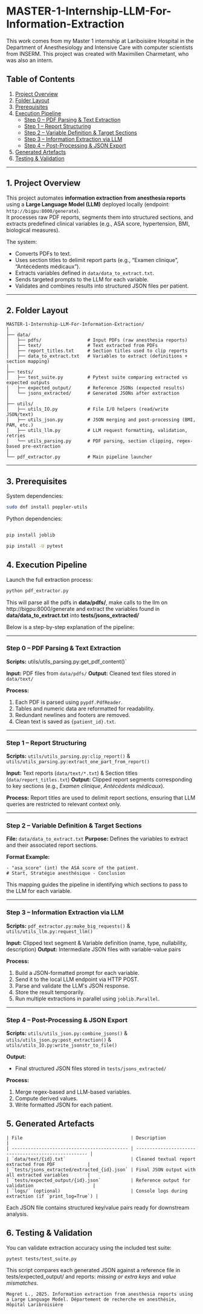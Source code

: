 # MASTER-1-Internship-LLM-For-Information-Extraction


This work comes from my Master 1 internship at Lariboisière Hospital in the Department of Anesthesiology and Intensive Care with computer scientists from INSERM. This project was created with Maximilien Charmetant, who was also an intern.

## Table of Contents
1. [Project Overview](#overview)
2. [Folder Layout](#layout)
3. [Prerequisites](#prereq)
4. [Execution Pipeline](#pipeline)  
   - [Step 0 – PDF Parsing & Text Extraction](#step0)  
   - [Step 1 – Report Structuring](#step1)  
   - [Step 2 – Variable Definition & Target Sections](#step2)  
   - [Step 3 – Information Extraction via LLM](#step3)  
   - [Step 4 – Post-Processing & JSON Export](#step4)  
5. [Generated Artefacts](#artefacts)
6. [Testing & Validation](#tests)

---

<a name="overview"></a>
## 1. Project Overview

This project automates **information extraction from anesthesia reports** using a **Large Language Model (LLM)** deployed locally (endpoint: `http://bigpu:8000/generate`).  
It processes raw PDF reports, segments them into structured sections, and extracts predefined clinical variables (e.g., ASA score, hypertension, BMI, biological measures).  

The system:
- Converts PDFs to text.
- Uses section titles to delimit report parts (e.g., “Examen clinique”, “Antécédents médicaux”).
- Extracts variables defined in `data/data_to_extract.txt`.
- Sends targeted prompts to the LLM for each variable.
- Validates and combines results into structured JSON files per patient.

---

<a name="layout"></a>
## 2. Folder Layout

```
MASTER-1-Internship-LLM-For-Information-Extraction/
│
├── data/
│   ├── pdfs/                 # Input PDFs (raw anesthesia reports)
│   ├── text/                 # Text extracted from PDFs
│   ├── report_titles.txt     # Section titles used to clip reports
│   ├── data_to_extract.txt   # Variables to extract (definitions + section mapping)
│
├── tests/
│   ├── test_suite.py         # Pytest suite comparing extracted vs expected outputs
│   ├── expected_output/      # Reference JSONs (expected results)
│   └── jsons_extracted/      # Generated JSONs after extraction
│
├── utils/
│   ├── utils_IO.py           # File I/O helpers (read/write JSON/text)
│   ├── utils_json.py         # JSON merging and post-processing (BMI, PAM, etc.)
│   ├── utils_llm.py          # LLM request formatting, validation, retries
│   └── utils_parsing.py      # PDF parsing, section clipping, regex-based pre-extraction
│
└── pdf_extractor.py          # Main pipeline launcher
```

---

<a name="prereq"></a>
## 3. Prerequisites

System dependencies:
```bash
sudo dnf install poppler-utils
```


Python dependencies:

```sh

pip install joblib

pip install -U pytest
```

<a name="pipeline"></a>
## 4. Execution Pipeline

Launch the full extraction process:

```sh
python pdf_extractor.py
```

This will parse all the pdfs in **data/pdfs/**, make calls to the llm on http://bigpu:8000/generate and extract the variables found in **data/data_to_extract.txt** into **tests/jsons_extracted/**

Below is a step-by-step explanation of the pipeline:

---

### **Step 0 – PDF Parsing & Text Extraction**

**Scripts:** utils/utils_parsing.py:get_pdf_content()`

**Input:** PDF files from `data/pdfs/`
**Output:** Cleaned text files stored in `data/text/`

**Process:**
1. Each PDF is parsed using `pypdf.PdfReader`.
2. Tables and numeric data are reformatted for readability.
3. Redundant newlines and footers are removed.
4. Clean text is saved as `{patient_id}.txt`.

---

### **Step 1 – Report Structuring**

**Scripts:** `utils/utils_parsing.py:clip_report()` & `utils/utils_parsing.py:extract_one_part_from_report()`

**Input:** Text reports (`data/text/*.txt`) & Section titles (`data/report_titles.txt`)
**Output:** Clipped report segments corresponding to key sections (e.g., *Examen clinique*, *Antécédents médicaux*).

**Process:** Report titles are used to delimit report sections, ensuring that LLM queries are restricted to relevant context only.

---

### **Step 2 – Variable Definition & Target Sections**

**File:** `data/data_to_extract.txt`
**Purpose:** Defines the variables to extract and their associated report sections.

**Format Example:**
```text
- "asa_score" (int) the ASA score of the patient.
# Start, Stratégie anesthésique - Conclusion
```
This mapping guides the pipeline in identifying which sections to pass to the LLM for each variable.

---

### **Step 3 – Information Extraction via LLM**

**Scripts:** `pdf_extractor.py:make_big_requests()` & `utils/utils_llm.py:request_llm()`

**Input:** Clipped text segment & Variable definition (name, type, nullability, description)
**Output:** Intermediate JSON files with variable-value pairs

**Process:**
1. Build a JSON-formatted prompt for each variable.
2. Send it to the local LLM endpoint via HTTP POST.
3. Parse and validate the LLM's JSON response.
4. Store the result temporarily.
5. Run multiple extractions in parallel using `joblib.Parallel`.


---

### **Step 4 – Post-Processing & JSON Export**

**Scripts:** `utils/utils_json.py:combine_jsons()` & `utils/utils_json.py:post_extraction()` & `utils/utils_IO.py:write_jsonstr_to_file()`

**Output:**

* Final structured JSON files stored in `tests/jsons_extracted/`

**Process:**

1. Merge regex-based and LLM-based variables.
2. Compute derived values.
3. Write formatted JSON for each patient.


<a name="artefacts"></a>
## 5. Generated Artefacts
```
| File                                        | Description                                          |
| ------------------------------------------- | ---------------------------------------------------- |
| `data/text/{id}.txt`                        | Cleaned textual report extracted from PDF            |
| `tests/jsons_extracted/extracted_{id}.json` | Final JSON output with all extracted variables       |
| `tests/expected_output/{id}.json`           | Reference output for validation                      |
| `logs/` (optional)                          | Console logs during extraction (if `print_log=True`) |
```
Each JSON file contains structured key/value pairs ready for downstream analysis.

<a name="tests"></a>
## 6. Testing & Validation

You can validate extraction accuracy using the included test suite:
```
pytest tests/test_suite.py
```
This script compares each generated JSON against a reference file in tests/expected_output/ and reports: *missing or extra keys* and *value mismatches*.


```text
Megret L., 2025. Information extraction from anesthesia reports using a Large Language Model. Département de recherche en anesthésie, Hôpital Laribroisière
```
